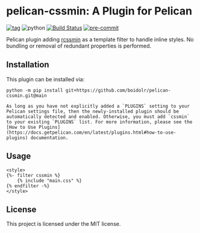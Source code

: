 # pelican-cssmin: A Plugin for Pelican

[![tag](https://img.shields.io/github/v/tag/boidolr/pelican-cssmin?sort=semver)](https://github.com/boidolr/pelican-cssmin/tags)
![python](https://img.shields.io/python/required-version-toml?tomlFilePath=https%3A%2F%2Fraw.githubusercontent.com%2Fboidolr%2Fpelican-cssmin%2Fmain%2Fpyproject.toml)
[![Build Status](https://img.shields.io/github/actions/workflow/status/pelican-plugins/pelican-cssmin/main.yml?branch=main)](https://github.com/boidolr/pelican-cssmin/actions)
[![pre-commit](https://img.shields.io/badge/pre--commit-enabled-brightgreen?logo=pre-commit&logoColor=white)](https://github.com/pre-commit/pre-commit)

Pelican plugin adding [rcssmin](https://github.com/ndparker/rcssmin) as a template filter to handle inline styles.
No bundling or removal of redundant properties is performed.

## Installation

This plugin can be installed via:

    python -m pip install git+https://github.com/boidolr/pelican-cssmin.git@main

    As long as you have not explicitly added a `PLUGINS` setting to your Pelican settings file, then the newly-installed plugin should be automatically detected and enabled. Otherwise, you must add `cssmin` to your existing `PLUGINS` list. For more information, please see the [How to Use Plugins](https://docs.getpelican.com/en/latest/plugins.html#how-to-use-plugins) documentation.

## Usage

```
<style>
{%- filter cssmin %}
    {% include "main.css" %}
{% endfilter -%}
</style>
```

## License

This project is licensed under the MIT license.
